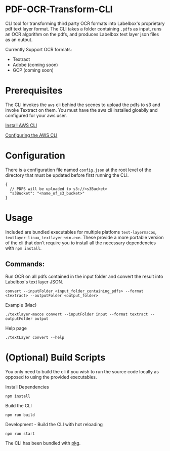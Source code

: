 # PDF-OCR-Transform-CLI
CLI tool for transforming third party OCR formats into Labelbox's proprietary pdf text layer format. The CLI takes a folder containing `.pdf`s as input, runs an OCR algorithm on the pdfs, and produces Labelbox text layer json files as an output.

Currently Support OCR formats:
* Textract
* Adobe (coming soon)
* GCP (coming soon)

# Prerequisites
The CLI invokes the `aws` cli behind the scenes to upload the pdfs to s3 and invoke Textract on them. You must have the aws cli installed gloablly and configured for your aws user.

[Install AWS CLI](https://docs.aws.amazon.com/cli/latest/userguide/getting-started-install.html)

[Configuring the AWS CLI](https://docs.aws.amazon.com/cli/latest/userguide/getting-started-prereqs.html)

# Configuration
There is a configuration file named `config.json` at the root level of the directory that must be updated before first running the CLI.
```
{
  // PDFS will be uploaded to s3://<s3Bucket>
  "s3Bucket": "<name_of_s3_bucket>"
}
```


# Usage
Included are bundled executables for multiple platfoms `text-layermacos`, `textlayer-linux`, `textlayer-win.exe`. These provide a more portable version of the cli that don't require you to install all the necessary dependencies with `npm install`.

## Commands:

Run OCR on all pdfs contained in the input folder and convert the result into Labelbox's text layer JSON.

`convert --inputFolder <input_folder_containing_pdfs> --format <textract> --outputFolder <output_folder>`

Example (Mac)
```
./textlayer-macos convert --inputFolder input --format textract --outputFolder output
```

Help page
```
./textLayer convert --help
```

# (Optional) Build Scripts
You only need to build the cli if you wish to run the source code locally as opposed to using the provided executables.

Install Dependencies
```
npm install
```

Build the CLI
```
npm run build
```

Development - Build the CLI with hot reloading
```
npm run start
```

The CLI has been bundled with [pkg](https://www.npmjs.com/package/pkg).
